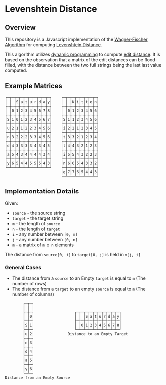 # Levenshtein Distance

## Overview

This repository is a Javascript implementation of the [Wagner-Fischer Algorithm](https://en.wikipedia.org/wiki/Wagner%E2%80%93Fischer_algorithm) for computing [Levenshtein Distance](https://en.wikipedia.org/wiki/Levenshtein_distance).

This algorithm utilizes [dynamic programming](https://en.wikipedia.org/wiki/Dynamic_programming) to compute [edit distance](https://en.wikipedia.org/wiki/Edit_distance). It is based on the observation that a matrix of the edit distances can be flood-filled, with the distance between the two full strings being the last last value computed.

## Example Matrices

```text
┌─┬─┬─┬─┬─┬─┬─┬─┬─┬─┐    ┌─┬─┬─┬─┬─┬─┬─┬─┐
│ │ │S│a│t│u│r│d│a│y│    │ │ │K│i│t│t│e│n│
├─┼─┼─┼─┼─┼─┼─┼─┼─┼─┤    ├─┼─┼─┼─┼─┼─┼─┼─┤
│ │0│1│2│3│4│5│6│7│8│    │ │0│1│2│3│4│5│6│
├─┼─┼─┼─┼─┼─┼─┼─┼─┼─┤    ├─┼─┼─┼─┼─┼─┼─┼─┤
│S│1│0│1│2│3│4│5│6│7│    │S│1│1│2│3│4│5│6│
├─┼─┼─┼─┼─┼─┼─┼─┼─┼─┤    ├─┼─┼─┼─┼─┼─┼─┼─┤  
│u│2│1│1│2│2│3│4│5│6│    │i│2│2│1│2│3│4│5│
├─┼─┼─┼─┼─┼─┼─┼─┼─┼─┤    ├─┼─┼─┼─┼─┼─┼─┼─┤
│n│3│2│2│2│3│3│4│5│6│    │t│3│3│2│1│2│3│4│
├─┼─┼─┼─┼─┼─┼─┼─┼─┼─┤    ├─┼─┼─┼─┼─┼─┼─┼─┤
│d│4│3│3│3│3│4│3│4│5│    │t│4│4│3│2│1│2│3│
├─┼─┼─┼─┼─┼─┼─┼─┼─┼─┤    ├─┼─┼─┼─┼─┼─┼─┼─┤
│a│5│4│3│4│4│4│4│3│4│    │i│5│5│4│3│2│2│3│
├─┼─┼─┼─┼─┼─┼─┼─┼─┼─┤    ├─┼─┼─┼─┼─┼─┼─┼─┤
│y│6│5│4│4│5│5│5│4│3│    │n│6│6│5│4│3│3│2│
└─┴─┴─┴─┴─┴─┴─┴─┴─┴─┘    ├─┼─┼─┼─┼─┼─┼─┼─┤
                         │g│7│7│6│5│4│4│3│
                         └─┴─┴─┴─┴─┴─┴─┴─┘
```

## Implementation Details

Given:

- `source` - the source string
- `target` - the target string
- `m` - the length of `source`
- `n` - the length of `target`
- `i` - any number between `[0, m]`
- `j` - any number between `[0, n]`
- `m` - a matrix of `m x n` elements

The distance from `source[0, i]` to `target[0, j]` is held in `m[j, i]`

### General Cases

- The distance from a `source` to an Empty `target` is equal to `m` (The number of rows)
- The distance from a `target` to an empty `source` is equal to `m` (The number of columns)

```text
        ┌─┬─┐
        │ │ │
        ├─┼─┤                  ┌─┬─┬─┬─┬─┬─┬─┬─┬─┬─┐
        │ │0│                  │ │ │S│a│t│u│r│d│a│y│
        ├─┼─┤                  ├─┼─┼─┼─┼─┼─┼─┼─┼─┼─┤
        │S│1│                  │ │0│1│2│3│4│5│6│7│8│
        ├─┼─┤                  └─┴─┴─┴─┴─┴─┴─┴─┴─┴─┘
        │u│2│               Distance to an Empty Target
        ├─┼─┤
        │n│3│
        ├─┼─┤
        │d│4│
        ├─┼─┤
        │a│5│
        ├─┼─┤
        │y│6│
        └─┴─┘
Distance from an Empty Source
```
